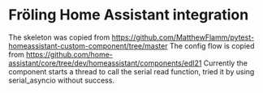 # Fröling Home Assistant integration

The skeleton was copied from https://github.com/MatthewFlamm/pytest-homeassistant-custom-component/tree/master
The config flow is copied from https://github.com/home-assistant/core/tree/dev/homeassistant/components/edl21
Currently the component starts a thread to call the serial read function, tried it by using serial_asyncio without success.
